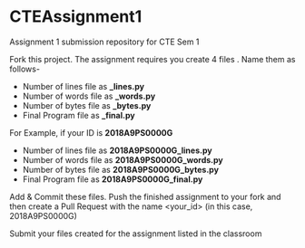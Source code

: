 # CTEAssignment1
Assignment 1 submission repository for CTE Sem 1 

Fork this project.
The assignment requires you create 4 files . Name them as follows-
* Number of lines file as **<id>_lines.py**
* Number of words file as **<id>_words.py**
* Number of bytes file as **<id>_bytes.py**
* Final Program file as **<id>_final.py**  
  
For Example, if your ID is **2018A9PS0000G**
* Number of lines file as **2018A9PS0000G_lines.py**
* Number of words file as **2018A9PS0000G_words.py**
* Number of bytes file as **2018A9PS0000G_bytes.py**
* Final Program file as **2018A9PS0000G_final.py** 

Add & Commit these files.
Push the finished assignment to your fork and then create a Pull Request with the name <your_id> (in this case, 2018A9PS0000G)




Submit your files created for the assignment listed in the classroom 
